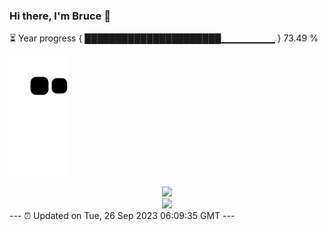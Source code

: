 ### Hi there, I'm Bruce 👋
⏳ Year progress { ██████████████████████▁▁▁▁▁▁▁▁ } 73.49 %

![](https://raw.githubusercontent.com/Swiftie13st/Swiftie13st/main/assets/github-contribution-grid-snake.svg)


<div align="center"> <img src="https://metrics.lecoq.io/Swiftie13st?template=classic&config.timezone=Asia%2FShanghai"> </div>

<div align="center"> <img src="https://github-readme-streak-stats.herokuapp.com/?user=Swiftie13st" /> </div>
---
⏰ Updated on Tue, 26 Sep 2023 06:09:35 GMT
---

